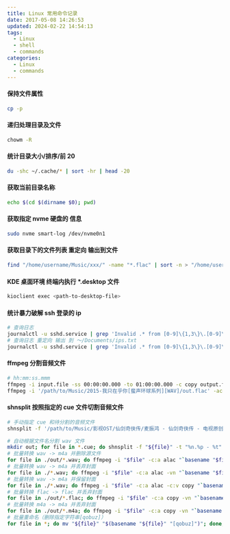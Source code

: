 ```yaml
---
title: Linux 常用命令记录
date: 2017-05-08 14:26:53
updated: 2024-02-22 14:54:13
tags:
  - Linux
  - shell
  - commands
categories:
  - Linux
  - commands
---
```


#### 保持文件属性

```bash
cp -p
```

#### 递归处理目录及文件

```bash
chowm -R
```

#### 统计目录大小/排序/前 20

```bash
du -shc ~/.cache/* | sort -hr | head -20
```

#### 获取当前目录名称

```bash
echo $(cd $(dirname $0); pwd)
```

#### 获取指定 nvme 硬盘的 信息

```bash
sudo nvme smart-log /dev/nvme0n1
```

#### 获取目录下的文件列表 重定向 输出到文件

```bash
find "/home/username/Music/xxx/" -name "*.flac" | sort -n > "/home/username/Music/Playlist/xxx.m3u8"
```

#### KDE 桌面环境 终端内执行 \*.desktop 文件

```bash
kioclient exec <path-to-desktop-file>
```

#### 统计暴力破解 ssh 登录的 ip

```bash
# 查询日志
journalctl -u sshd.service | grep 'Invalid .* from [0-9]\{1,3\}\.[0-9]\{1,3\}\.[0-9]\{1,3\}\.[0-9]\{1,3\}'
# 查询日志 重定向 输出 到 ～/Documents/ips.txt
journalctl -u sshd.service | grep 'Invalid .* from [0-9]\{1,3\}\.[0-9]\{1,3\}\.[0-9]\{1,3\}\.[0-9]\{1,3\}' | grep -o '[0-9]\{1,3\}\.[0-9]\{1,3\}\.[0-9]\{1,3\}\.[0-9]\{1,3\}' | uniq | awk '{print "\""$1"\""","}' > ～/Documents/ips.txt

```

#### ffmpeg 分割音频文件

```bash
# hh:mm:ss.mmm
ffmpeg -i input.file -ss 00:00:00.000 -to 01:00:00.000 -c copy output.file
ffmpeg -i '/path/to/Music/2015-我只在乎你[蜚声环球系列][WAV]/out.flac' -acodec alac out.m4a
```

#### shnsplit 按照指定的 cue 文件切割音频文件

```bash
# 手动指定 cue 和待分割的音频文件
shnsplit -f '/path/to/Music/影视OST/仙剑奇侠传/麦振鸿 - 仙剑奇侠传 - 电视原创配乐.cue' -t "%n %p - %t" -d out '/path/to/Music/影视OST/仙剑奇侠传/麦振鸿 - 仙剑奇侠传 - 电视 原创配乐.wav'

# 自动根据文件名分割 wav 文件
mkdir out; for file in *.cue; do shnsplit -f "${file}" -t "%n.%p - %t" -d out "$(basename "${file}" ".cue").wav"; done;
# 批量转换 wav -> m4a 并删除源文件
for file in ./out/*.wav; do ffmpeg -i "$file" -c:a alac "`basename "$file" .wav`.m4a"; done; rm -rf ./out;
# 批量转换 wav -> m4a 并丢弃封面
for file in ./*.wav; do ffmpeg -i "$file" -c:a alac -vn "`basename "$file" .wav`.m4a"; done; rm -f ./*.wav;
# 批量转换 wav -> m4a 并保留封面
for file in ./*.wav; do ffmpeg -i "$file" -c:a alac -c:v copy "`basename "$file" .wav`.m4a"; done; rm -f ./*.wav;
# 批量转换 flac -> flac 并丢弃封面
for file in ./out/*.flac; do ffmpeg -i "$file" -c:a copy -vn "`basename "$file" .flac`.flac"; done; rm -rf ./out;
# 批量转换 m4a -> m4a 并丢弃封面
for file in ./out/*.m4a; do ffmpeg -i "$file" -c:a copy -vn "`basename "$file" .m4a`.m4a"; done; rm -rf ./out;
# 批量重命名（删除指定字符串[qobuz]）
for file in *; do mv "${file}" "$(basename "${file}" "[qobuz]")"; done;
```
